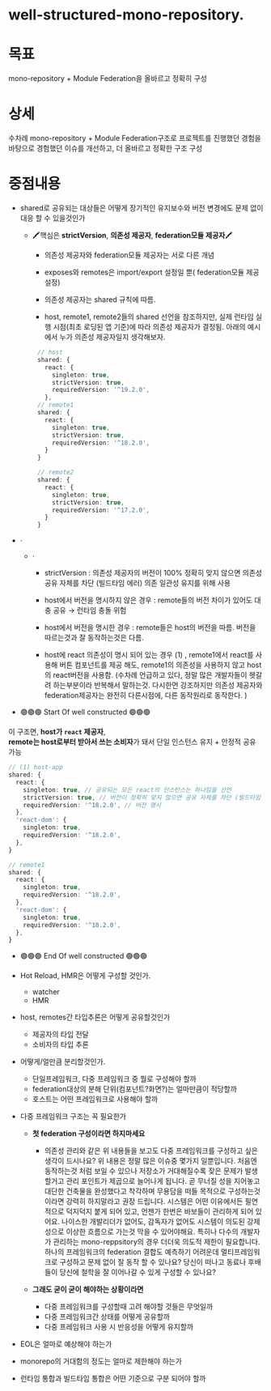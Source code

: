 # well-structured-mono-repository.


# 목표

 mono-repository + Module Federation을 올바르고 정확히 구성

# 상세 

수차례 mono-repository + Module Federation구조로 프로젝트를 진행했던 경험을 바탕으로 경험했던 이슈를 개선하고, 더 올바르고 정확한 구조 구성


# 중점내용

- shared로 공유되는 대상들은 어떻게 장기적인 유지보수와 버전 변경에도 문제 없이 대응 할 수 있을것인가
	- 🖍️핵심은 **strictVersion**, **의존성 제공자**, **federation모듈 제공자**🖍️

		- 의존성 제공자와 federation모듈 제공자는 서로 다른 개념
		
		- exposes와 remotes은 import/export 설정일 뿐( federation모듈 제공 설정)
		
		- 의존성 제공자는 shared 규칙에 따름.
		
		-  host, remote1, remote2들의 shared 선언을 참조하지만, 실제 런타임 실행 시점(최초 로딩된 앱 기준)에 따라 의존성 제공자가 결정됨. 아래의 예시에서 누가 의존성 제공자일지 생각해보자. 
 
```ts
		// host 
		shared: {
		  react: {
		    singleton: true,
		    strictVersion: true, 
		    requiredVersion: '^19.2.0',
		  },	
		// remote1 
		shared: {
		  react: {
		    singleton: true,
		    strictVersion: true,
		    requiredVersion: '^18.2.0',
		  }
		} 

		// remote2 
		shared: {
		  react: {
		    singleton: true,
		    strictVersion: true,
		    requiredVersion: '^17.2.0',
		  }
		}
```
- ·
	-  ·
		- strictVersion : 의존성 제공자의 버전이 100% 정확히 맞지 않으면 의존성 공유 자체를 차단 (빌드타임 에러) 의존 일관성 유지를 위해 사용

		-	host에서 버전을 명시하지 않은 경우 : remote들의 버전 차이가 있어도 대충 공유 → 런타임 충돌 위험
	
		-	host에서 버전을 명시한 경우 : remote들은 host의 버전을 따름.
		    버전을 따르는것과 잘 동작하는것은 다름. 
		-	host에 react 의존성이 명시 되어 있는 경우 (1) , remote1에서 react를 사용해 버튼 컴포넌트를 제공 해도, remote1의 의존성을 사용하지 않고 host의 react버전을 사용함. (수차례 언급하고 있다, 정말 많은 개발자들이 헷갈려 하는부분이라 반복해서 말하는것. 다시한먼 강조하지만 의존성 제공자와 federation제공자는 완전히 다른시점에, 다른 동작원리로 동작한다. )
		
- 🟢🟢🟢 Start Of well constructed 🟢🟢🟢
  
이 구조면, **host가 `react` 제공자**,  
**remote는 host로부터 받아서 쓰는 소비자**가 돼서  단일 인스턴스 유지 + 안정적 공유 가능

```ts
// (1) host-app 
shared: {
  react: {
    singleton: true, // 공유되는 모든 react의 인스턴스는 하나임을 선언
    strictVersion: true, // 버전이 정확히 맞지 않으면 공유 자체를 차단 (빌드타임 에러)
    requiredVersion: '^18.2.0', // 버전 명시
  },	
  'react-dom': {
    singleton: true,
    requiredVersion: '^18.2.0',
  },
}


```

```ts
// remote1
shared: {
  react: {
    singleton: true,
    requiredVersion: '^18.2.0',
  },
  'react-dom': {
    singleton: true,
    requiredVersion: '^18.2.0',
  },
}
```
- 🟢🟢🟢 End Of well constructed 🟢🟢🟢
 
- Hot Reload, HMR은 어떻게 구성할 것인가.
  - watcher
  - HMR 
- host, remotes간 타입추론은 어떻게 공유할것인가
	- 제공자의 타입 전달
	- 소비자의 타입 추론
- 어떻게/얼만큼 분리할것인가.
	- 단일프레임워크, 다중 프레임워크 중 뭘로 구성해야 할까
	- federation대상의 분해 단위(컴포넌트?화면?)는 얼마만큼이 적당할까
	- 호스트는 어떤 프레임워크로 사용해야 할까

 - 다중 프레임워크 구조는 꼭 필요한가
   - **첫 federation 구성이라면 하지마세요**
     
     - 의존성 관리와 같은 위 내용들을 보고도 다중 프레임워크를 구성하고 싶은 생각이 드시나요? 위 내용은 정말 많은 이슈중 몇가지 일뿐입니다. 처음엔 동작하는것 처럼 보일 수 있으나 저장소가 거대해질수록 잦은 문제가 발생할거고 관리 포인트가 제곱으로 늘어나게 됩니다.
    곧 무너질 성을 지어놓고 대단한 건축물을 완성했다고 착각하며 무용담을 떠들 목적으로 구성하는것이라면 강력히 하지말라고 권장 드립니다. 시스템은 어떤 이유에서든 필연적으로 덕지덕지 붙게 되어 있고, 언젠가 한번은 바보들이 관리하게 되어 있어요. 나이스한 개발리더가 없어도, 감독자가 없어도 시스템이 의도된 강제성으로 이상한 흐름으로 가는것 막을 수 있어야해요. 특히나 다수의 개발자가 관리하는 mono-reppsitory의 경우 더더욱 의도적 제한이 필요합니다. 하나의 프레임워크의 federation 결합도 예측하기 어려운데 멀티프레임워크로 구성하고 문제 없이 잘 동작 할 수 있나요? 당신이 떠나고 동료나 후배들이 당신에 철학을 잘 이어나갈 수 있게 구성할 수 있나요?  
	
   - **그래도 굳이 굳이 해야하는 상황이라면**
     - 다중 프레임워크를 구성할때 고려 해야할 것들은 무엇일까
     - 다중 프레임워크간 상태를 어떻게 공유할까
     - 다중 프레임워크 사용 시 반응성을 어떻게 유지할까
- EOL은 얼마로 예상해야 하는가
- monorepo의 거대함의 정도는 얼마로 제한해야 하는가
- 런타임 통합과 빌드타임 통합은 어떤 기준으로 구분 되어야 할까  
